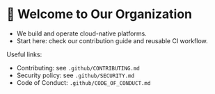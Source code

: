 # 👋 Welcome to Our Organization

- We build and operate cloud-native platforms.
- Start here: check our contribution guide and reusable CI workflow.

Useful links:
- Contributing: see `.github/CONTRIBUTING.md`
- Security policy: see `.github/SECURITY.md`
- Code of Conduct: `.github/CODE_OF_CONDUCT.md`
